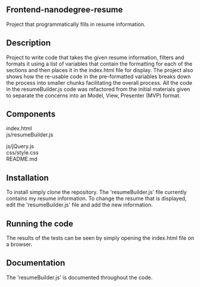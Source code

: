 ## Frontend-nanodegree-resume

Project that programmatically fills in resume information.

Description
-----------
Project to write code that takes the given resume information, filters and formats it using a list of variables that contain the formatting for each of the sections and then places it in the index.html file for display.
The project also shows how the re-usable code in the pre-formatted variables breaks down the process into smaller chunks facilitating the overall process.
All the code in the resumeBuilder.js code was refactored from the initial materials given to separate the concerns into an Model, View, Presenter (MVP) format.


Components
----------
index.html<br>
js/resumeBuilder.js<br>

js/jQuery.js<br>
css/style.css<br>
README.md


Installation
------------
To install simply clone the repository.
The 'resumeBuilder.js' file currently contains my resume information. To change the resume that is displayed, edit the 'resumeBuilder.js' file and add the new information.


Running the code
----------------
The results of the tests can be seen by simply opening the index.html file on a browser.


Documentation
-------------

The 'resumeBuilder.js' is documented throughout the code.